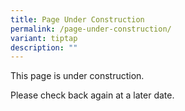 ```yaml
---
title: Page Under Construction
permalink: /page-under-construction/
variant: tiptap
description: ""
---
```

<p>This page is under construction.</p>
<p>Please check back again at a later date.</p>